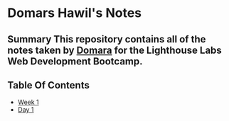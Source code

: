 # Domars Hawil's Notes

## Summary This repository contains all of the notes taken by [Domara](https://github.com/Domara7) for the Lighthouse Labs Web Development Bootcamp.

## Table Of Contents

* [Week 1](/Week_1/)
 * [Day 1](/Week_1/Day_1)